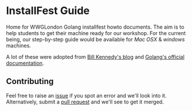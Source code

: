 # InstallFest Guide

Home for WWGLondon Golang installfest howto documents.
The aim is to help students to get their machine ready for our workshop.
For the current being, our step-by-step guide would be available for *Mac OSX* & *windows* machines.

A lot of these were adopted from [Bill Kennedy's blog](https://www.goinggo.net/2016/05/installing-go-and-your-workspace.html) and [Golang's official documentation](https://golang.org/doc/install).

## Contributing

Feel free to raise an [issue](https://github.com/WWGLondon/installfest/issues) if you spot an error and we'll look into it. Alternatively, submit a [pull request](https://github.com/WWGLondon/installfest/pulls) and we'll see to get it merged.
